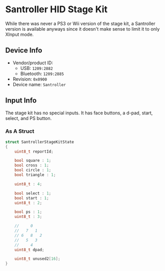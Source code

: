 # Santroller HID Stage Kit

While there was never a PS3 or Wii version of the stage kit, a Santroller version is available anyways since it doesn't make sense to limit it to only XInput mode.

## Device Info

- Vendor/product ID:
  - USB: `1209:2882`
  - Bluetooth:  `1209:2885`
- Revision: `0x0900`
- Device name: `Santroller`

## Input Info

The stage kit has no special inputs. It has face buttons, a d-pad, start, select, and PS button.

### As A Struct

```cpp
struct SantrollerStageKitState
{
    uint8_t reportId;

    bool square : 1;
    bool cross : 1;
    bool circle : 1;
    bool triangle : 1;

    uint8_t : 4;

    bool select : 1;
    bool start : 1;
    uint8_t : 2;

    bool ps : 1;
    uint8_t : 3;

    //     0
    //   7   1
    // 6   8   2
    //   5   3
    //     4
    uint8_t dpad;

    uint8_t unused2[16];
}
```
